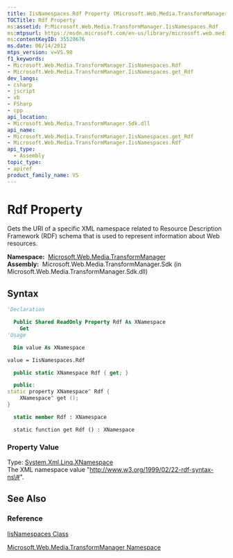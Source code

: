 ```yaml
---
title: IisNamespaces.Rdf Property (Microsoft.Web.Media.TransformManager)
TOCTitle: Rdf Property
ms:assetid: P:Microsoft.Web.Media.TransformManager.IisNamespaces.Rdf
ms:mtpsurl: https://msdn.microsoft.com/en-us/library/microsoft.web.media.transformmanager.iisnamespaces.rdf(v=VS.90)
ms:contentKeyID: 35520676
ms.date: 06/14/2012
mtps_version: v=VS.90
f1_keywords:
- Microsoft.Web.Media.TransformManager.IisNamespaces.Rdf
- Microsoft.Web.Media.TransformManager.IisNamespaces.get_Rdf
dev_langs:
- csharp
- jscript
- vb
- FSharp
- cpp
api_location:
- Microsoft.Web.Media.TransformManager.Sdk.dll
api_name:
- Microsoft.Web.Media.TransformManager.IisNamespaces.get_Rdf
- Microsoft.Web.Media.TransformManager.IisNamespaces.Rdf
api_type:
  - Assembly
topic_type:
- apiref
product_family_name: VS
---
```


# Rdf Property

Gets the URI of a specific XML namespace related to Resource Description Framework (RDF) schema that is used to represent information about Web resources.

**Namespace:**  [Microsoft.Web.Media.TransformManager](microsoft-web-media-transformmanager-namespace.md)  
**Assembly:**  Microsoft.Web.Media.TransformManager.Sdk (in Microsoft.Web.Media.TransformManager.Sdk.dll)

## Syntax

```vb
'Declaration

  Public Shared ReadOnly Property Rdf As XNamespace
    Get
'Usage

  Dim value As XNamespace

value = IisNamespaces.Rdf
```

```csharp
  public static XNamespace Rdf { get; }
```

```cpp
  public:
static property XNamespace^ Rdf {
    XNamespace^ get ();
}
```

``` fsharp
  static member Rdf : XNamespace
```

```jscript
  static function get Rdf () : XNamespace
```

### Property Value

Type: [System.Xml.Linq.XNamespace](https://msdn.microsoft.com/library/bb291898)  
The XML namespace value "http://www.w3.org/1999/02/22-rdf-syntax-ns\#".  

## See Also

### Reference

[IisNamespaces Class](iisnamespaces-class-microsoft-web-media-transformmanager.md)

[Microsoft.Web.Media.TransformManager Namespace](microsoft-web-media-transformmanager-namespace.md)

